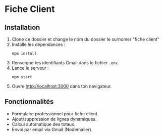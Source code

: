 # Fiche Client

## Installation

1. Clone ce dossier et change le nom du dossier le surnomer "fiche client"
2. Installe les dépendances :
   ```
   npm install
   ```
3. Renseigne tes identifiants Gmail dans le fichier `.env`.
4. Lance le serveur :
   ```
   npm start
   ```
5. Ouvre [http://localhost:3000](http://localhost:3000) dans ton navigateur.

## Fonctionnalités

- Formulaire professionnel pour fiche client.
- Ajout/suppression de lignes dynamiques.
- Calcul automatique des totaux.
- Envoi par email via Gmail (Nodemailer).
